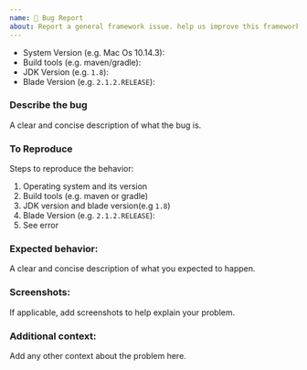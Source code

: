 ```yaml
---
name: 🐛 Bug Report
about: Report a general framework issue. help us improve this framework.
---
```


- System Version (e.g. Mac Os 10.14.3):
- Build tools (e.g. maven/gradle):
- JDK Version (e.g. `1.8`):
- Blade Version (e.g. `2.1.2.RELEASE`):

### Describe the bug

A clear and concise description of what the bug is.

### To Reproduce

Steps to reproduce the behavior:

1. Operating system and its version
2. Build tools (e.g. maven or gradle)
3. JDK version and blade version(e.g `1.8`)
4. Blade Version (e.g. `2.1.2.RELEASE`):
5. See error

### Expected behavior:

A clear and concise description of what you expected to happen.

### Screenshots:

If applicable, add screenshots to help explain your problem.

### Additional context:

Add any other context about the problem here.